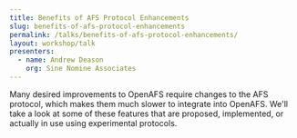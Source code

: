 ```yaml
---
title: Benefits of AFS Protocol Enhancements
slug: benefits-of-afs-protocol-enhancements
permalink: /talks/benefits-of-afs-protocol-enhancements/
layout: workshop/talk
presenters:
  - name: Andrew Deason
    org: Sine Nomine Associates
---
```


Many desired improvements to OpenAFS require changes to the AFS
protocol, which makes them much slower to integrate into OpenAFS. We'll
take a look at some of these features that are proposed, implemented, or
actually in use using experimental protocols.
